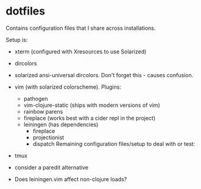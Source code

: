 dotfiles
========

Contains configuration files that I share across installations.

Setup is:

* xterm (configured with Xresources to use Solarized)
* dircolors
* solarized ansi-universal dircolors. Don't forget this - causes confusion.
* vim (with solarized colorscheme). Plugins:
  * pathogen
  * vim-clojure-static (ships with modern versions of vim)
  * rainbow parens
  * fireplace (works best with a cider repl in the project)
  * leiningen (has dependencies)
    * fireplace
    * projectionist
    * dispatch
Remaining configuration files/setup to deal with or test:

* tmux
* consider a paredit alternative
* Does leiningen.vim affect non-clojure loads?
